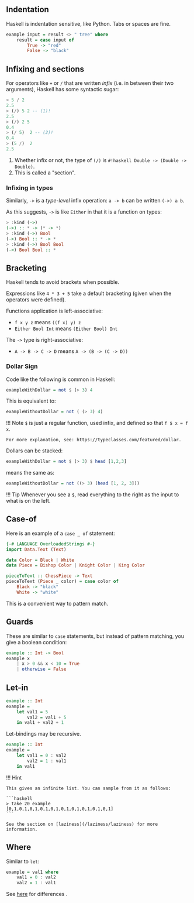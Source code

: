 ## Indentation

Haskell is indentation sensitive, like Python. Tabs or spaces are fine.

```hs 
example input = result <> " tree" where
    result = case input of
        True -> "red"
        False -> "black"
```

## Infixing and sections

For operators like `+` or `/` that are written *infix* (i.e. in between their two arguments), Haskell has some syntactic sugar:

```haskell title="repl example"
> 5 / 2
2.5
> (/) 5 2 -- (1)!
2.5
> (/) 2 5
0.4
> (/ 5)  2 -- (2)!
0.4
> (5 /)  2
2.5
```

1. Whether infix or not, the type of `(/)` is `#!haskell Double -> (Double -> Double)`.
2. This is called a "section".

### Infixing in types

Similarly, `->` is a *type-level* infix operation: `a -> b` can be written `(->) a b`.

As this suggests, `->` is like `Either` in that it is a function on types:

```hs title="repl example"
> :kind (->)
(->) :: * -> (* -> *)
> :kind (->) Bool
(->) Bool :: * -> *
> :kind (->) Bool Bool 
(->) Bool Bool :: *
```

## Bracketing

Haskell tends to avoid brackets when possible.

Expressions like `4 * 3 + 5` take a default bracketing (given when the operators were defined).

Functions application is left-associative: 

- `f x y z` means `((f x) y) z`
- `Either Bool Int` means `(Either Bool) Int`

The `->` type is right-associative:

- `A -> B -> C -> D` means `A -> (B -> (C -> D))`

### Dollar Sign

Code like the following is common in Haskell:

```hs
exampleWithDollar = not $ (> 3) 4
```

This is equivalent to:

```hs
exampleWithoutDollar = not ( (> 3) 4)
```

!!! Note
    `$` is just a regular function, used infix, and defined so that `f $ x = f x`.

    For more explanation, see: https://typeclasses.com/featured/dollar.



Dollars can be stacked:

```hs
exampleWithDollar = not $ (> 3) $ head [1,2,3]
```

means the same as:

```hs
exampleWithoutDollar = not ((> 3) (head [1, 2, 3]))
```

!!! Tip
    Whenever you see a `$`, read everything to the right as the input to what is on the left.


## Case-of

Here is an example of a `case _ of` statement:

```haskell hl_lines="8 9 10"
{-# LANGUAGE OverloadedStrings #-}
import Data.Text (Text)

data Color = Black | White
data Piece = Bishop Color | Knight Color | King Color

pieceToText :: ChessPiece -> Text
pieceToText (Piece _ color) = case color of 
    Black -> "black"
    White -> "white"   
```

This is a convenient way to pattern match.


## Guards

These are similar to `case` statements, but instead of pattern matching, you give a boolean condition:

```haskell
example :: Int -> Bool
example x 
    | x > 0 && x < 10 = True
    | otherwise = False
```

## Let-in


```haskell
example :: Int
example = 
    let val1 = 5 
        val2 = val1 + 5
    in val1 + val2 + 1 
```

Let-bindings may be recursive.

```haskell
example :: Int
example = 
    let val1 = 0 : val2
        val2 = 1 : val1
    in val1
```

!!! Hint 

    This gives an infinite list. You can sample from it as follows:

    ```haskell
    > take 20 example
    [0,1,0,1,0,1,0,1,0,1,0,1,0,1,0,1,0,1,0,1]
    ```

    See the section on [laziness](/laziness/laziness) for more information.

## Where

Similar to `let`:

```haskell
example = val1 where
    val1 = 0 : val2
    val2 = 1 : val1
```

See [here](https://wiki.haskell.org/Let_vs._Where) for differences .
